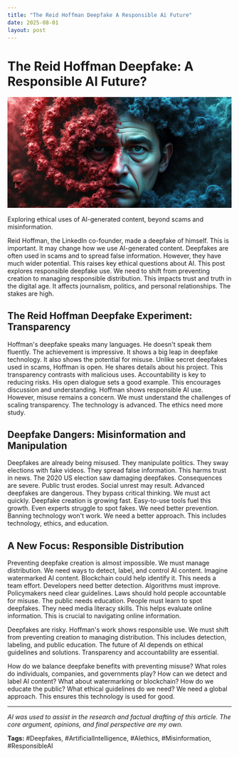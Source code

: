 ```yaml
---
title: "The Reid Hoffman Deepfake A Responsible Ai Future"
date: 2025-08-01
layout: post
---
```

# The Reid Hoffman Deepfake: A Responsible AI Future?

![ALT-TEXT Placeholder](/images/20250801-reid-hoffman-cloned-himself-with-ai-heres-what-he-_img.png)


Exploring ethical uses of AI-generated content, beyond scams and misinformation.

Reid Hoffman, the LinkedIn co-founder, made a deepfake of himself.  This is important. It may change how we use AI-generated content. Deepfakes are often used in scams and to spread false information.  However, they have much wider potential. This raises key ethical questions about AI. This post explores responsible deepfake use.  We need to shift from preventing creation to managing responsible distribution. This impacts trust and truth in the digital age.  It affects journalism, politics, and personal relationships. The stakes are high.


## The Reid Hoffman Deepfake Experiment: Transparency

Hoffman's deepfake speaks many languages. He doesn't speak them fluently.  The achievement is impressive. It shows a big leap in deepfake technology.  It also shows the potential for misuse.  Unlike secret deepfakes used in scams, Hoffman is open. He shares details about his project. This transparency contrasts with malicious uses. Accountability is key to reducing risks.  His open dialogue sets a good example.  This encourages discussion and understanding.  Hoffman shows responsible AI use.  However, misuse remains a concern.  We must understand the challenges of scaling transparency. The technology is advanced. The ethics need more study.


## Deepfake Dangers: Misinformation and Manipulation

Deepfakes are already being misused. They manipulate politics.  They sway elections with fake videos. They spread false information. This harms trust in news.  The 2020 US election saw damaging deepfakes.  Consequences are severe. Public trust erodes.  Social unrest may result.  Advanced deepfakes are dangerous. They bypass critical thinking.  We must act quickly. Deepfake creation is growing fast.  Easy-to-use tools fuel this growth. Even experts struggle to spot fakes.  We need better prevention.  Banning technology won't work. We need a better approach. This includes technology, ethics, and education.


## A New Focus: Responsible Distribution

Preventing deepfake creation is almost impossible.  We must manage distribution.  We need ways to detect, label, and control AI content. Imagine watermarked AI content.  Blockchain could help identify it. This needs a team effort. Developers need better detection. Algorithms must improve. Policymakers need clear guidelines.  Laws should hold people accountable for misuse.  The public needs education.  People must learn to spot deepfakes.  They need media literacy skills.  This helps evaluate online information.  This is crucial to navigating online information.


Deepfakes are risky. Hoffman's work shows responsible use.  We must shift from preventing creation to managing distribution.  This includes detection, labeling, and public education.  The future of AI depends on ethical guidelines and solutions.  Transparency and accountability are essential.


How do we balance deepfake benefits with preventing misuse? What roles do individuals, companies, and governments play?  How can we detect and label AI content?  What about watermarking or blockchain?  How do we educate the public? What ethical guidelines do we need?  We need a global approach.  This ensures this technology is used for good.


---

*AI was used to assist in the research and factual drafting of this article. The core argument, opinions, and final perspective are my own.*

**Tags:** #Deepfakes, #ArtificialIntelligence, #AIethics, #Misinformation, #ResponsibleAI

